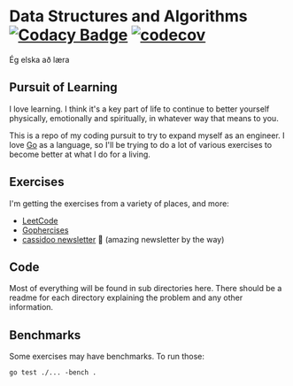 # Data Structures and Algorithms [![Codacy Badge](https://api.codacy.com/project/badge/Grade/d069651716614b49b28f556bf26e23a8)](https://www.codacy.com/manual/ryanbenson/laera) [![codecov](https://codecov.io/gh/ryanbenson/Data-Structures-and-Algorithms/graph/badge.svg?token=Z9I87vzIH7)](https://codecov.io/gh/ryanbenson/Data-Structures-and-Algorithms)

Ég elska að læra

## Pursuit of Learning

I love learning. I think it's a key part of life to continue to better yourself physically, emotionally and spiritually, in whatever way that means to you.

This is a repo of my coding pursuit to try to expand myself as an engineer. I love [Go](https://golang.org/) as a language, so I'll be trying to do a lot of various exercises to become better at what I do for a living.

## Exercises

I'm getting the exercises from a variety of places, and more:

- [LeetCode](https://leetcode.com)
- [Gophercises](https://gophercises.com/)
- [cassidoo newsletter](https://cassidoo.co/newsletter/) 🎉 (amazing newsletter by the way)

## Code

Most of everything will be found in sub directories here. There should be a readme for each directory explaining the problem and any other information.

## Benchmarks

Some exercises may have benchmarks. To run those:

```console
go test ./... -bench .
```
